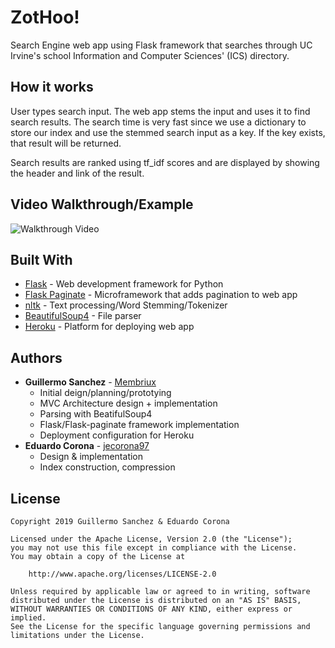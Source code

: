 # ZotHoo!
Search Engine web app using Flask framework that searches through UC Irvine's school Information and Computer Sciences' (ICS) directory.


## How it works

User types search input. The web app stems the input and uses it to find search results. The search time is very fast since we use a dictionary to store our index and use the stemmed search input as a key. If the key exists, that result will be returned.  

Search results are ranked using tf_idf scores and are displayed by showing the header and link of the result.

## Video Walkthrough/Example

![Walkthrough Video](https://github.com/membriux/ZotHoo/blob/master/walkthrough.gif)

## Built With

* [Flask](http://flask.pocoo.org/) - Web development framework for Python
* [Flask Paginate](https://pythonhosted.org/Flask-paginate/) - Microframework that adds pagination to web app
* [nltk](https://www.nltk.org/) - Text processing/Word Stemming/Tokenizer
* [BeautifulSoup4](https://www.crummy.com/software/BeautifulSoup/bs4/doc/) - File parser
* [Heroku](https://www.heroku.com/) - Platform for deploying web app

## Authors

* **Guillermo Sanchez** - [Membriux](https://github.com/membriux)
    - Initial deign/planning/prototying
    - MVC Architecture design + implementation
    - Parsing with BeatifulSoup4 
    - Flask/Flask-paginate framework implementation
    - Deployment configuration for Heroku
* **Eduardo Corona** - [jecorona97](https://github.com/jecorona97)
    - Design & implementation
    - Index construction, compression

## License

    Copyright 2019 Guillermo Sanchez & Eduardo Corona

    Licensed under the Apache License, Version 2.0 (the "License");
    you may not use this file except in compliance with the License.
    You may obtain a copy of the License at

        http://www.apache.org/licenses/LICENSE-2.0

    Unless required by applicable law or agreed to in writing, software
    distributed under the License is distributed on an "AS IS" BASIS,
    WITHOUT WARRANTIES OR CONDITIONS OF ANY KIND, either express or implied.
    See the License for the specific language governing permissions and
    limitations under the License.
